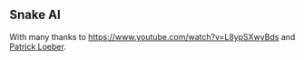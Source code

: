 ## Snake AI
With many thanks to https://www.youtube.com/watch?v=L8ypSXwyBds and <a href="https://github.com/patrickloeber">Patrick Loeber</a>.
